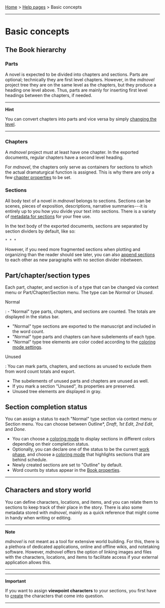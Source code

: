 [Home](../) > [Help pages](index) > Basic concepts

---

# Basic concepts

## The Book hierarchy

### Parts

A novel is expected to be divided into chapters and sections. Parts are
optional; technically they are first level chapters. However, in the
*mdnovel* project tree they are on the same level as the chapters, but
they produce a heading one level above. Thus, parts are mainly for
inserting first level headings between the chapters, if needed.

---

**Hint**

You can convert chapters into parts and vice versa by simply [changing
the level](tree_context_menu#change-level).

---

### Chapters

A *mdnovel* project must at least have one chapter. In the exported
documents, regular chapters have a second level heading.

For *mdnovel*, the chapters only serve as containers for sections to
which the actual dramaturgical function is assigned. This is why there
are only a few [chapter properties](chapter_view) to be set.

### Sections

All body text of a novel in *mdnovel* belongs to sections. Sections
can be scenes, pieces of exposition, descriptions, narrative
summaries---it is entirely up to you how you divide your text into
sections. There is a variety of [metadata for
sections](section_view) for your free use.

In the text body of the exported documents, sections are separated by
section dividers by default, like so:

`* * *`

However, if you need more fragmented sections when plotting and
organizing than the reader should see later, you can also [append
sections](section_view#append-to-previous-section) to each other as
new paragraphs with no section divider inbetween.

## Part/chapter/section types

Each part, chapter, and section is of a type that can be changed via
context menu or Part/Chapter/Section menu. The type can be *Normal* or
*Unused*.

Normal

:  - "Normal" type parts, chapters, and sections are counted. The totals
     are displayed in the status bar.
   - "Normal" type sections are exported to the manuscript and included in
     the word count.
   - "Normal" type parts and chapters can have subelements of each type.
   - "Normal" type tree elements are color coded according to the [coloring
     mode settings](view_menu#coloring-mode).

Unused

:  You can mark parts, chapters, and sections as unused to exclude them
   from word count totals and export.
   
   - The subelements of unused parts and chapters are unused as well.
   - If you mark a section "Unused", its properties are preserved.
   - Unused tree elements are displayed in gray.

## Section completion status

You can assign a status to each "Normal" type section via context menu
or Section menu. You can choose between Outline\*, *Draft*, *1st Edit*,
*2nd Edit*, and *Done*.

- You can choose a [coloring mode](view_menu#coloring-mode) to
  display sections in different colors depending on their completion
  status.
- Optionally, you can declare one of the status to be the current [work
  phase](book_view#writing-progress), and choose a [coloring
  mode](view_menu#coloring-mode) that highlights sections that are
  behind schedule.
- Newly created sections are set to "Outline" by default.
- Word counts by status appear in the [Book
  properties](book_view#writing-pogress).

------------------------------------------------------------------------

## Characters and story world

You can define characters, locations, and items, and you can relate them
to sections to keep track of their place in the story. There is also
some metadata stored with *mdnovel*, mainly as a quick reference that
might come in handy when writing or editing.

---

**Note**

*mdnovel* is not meant as a tool for extensive world building. For
this, there is a plethora of dedicated applications, online and offline
wikis, and notetaking software. However, *mdnovel* offers the option
of linking images and files with the characters, locations, and items to
facilitate access if your external application allows this.

---

---

**Important**

If you want to assign **viewpoint characters** to your sections, you
first have to [create](characters_menu#add) the characters that
come into question.

---

